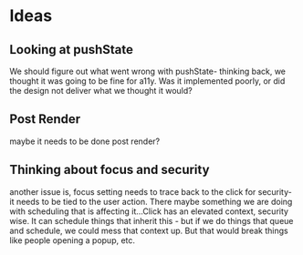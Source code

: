 # Ideas

## Looking at pushState
We should figure out what went wrong with pushState- thinking back, we thought it was going to be fine for a11y. Was it implemented poorly, or did the design not deliver what we thought it would?

## Post Render
maybe it needs to be done post render?

## Thinking about focus and security
another issue is, focus setting needs to trace back to the click for security- it needs to be tied to the user action. 
There maybe something we are doing with scheduling that is affecting it...Click has an elevated context, security wise. It can schedule things that inherit this - but if we do things that queue and schedule, we could mess that context up. But that would break things like people opening a popup, etc.


